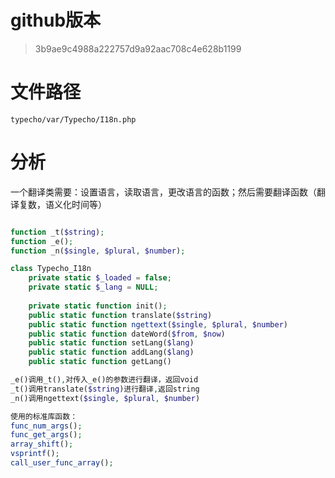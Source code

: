 # github版本

> 3b9ae9c4988a222757d9a92aac708c4e628b1199

# 文件路径

`typecho/var/Typecho/I18n.php`

# 分析

一个翻译类需要：设置语言，读取语言，更改语言的函数；然后需要翻译函数（翻译复数，语义化时间等）

```php

function _t($string);
function _e();
function _n($single, $plural, $number);

class Typecho_I18n
    private static $_loaded = false;
    private static $_lang = NULL;
    
    private static function init();
    public static function translate($string)
    public static function ngettext($single, $plural, $number)
    public static function dateWord($from, $now)
    public static function setLang($lang)
    public static function addLang($lang)
    public static function getLang()

_e()调用_t(),对传入_e()的参数进行翻译，返回void
_t()调用translate($string)进行翻译,返回string
_n()调用ngettext($single, $plural, $number)

使用的标准库函数：
func_num_args();
func_get_args();
array_shift();
vsprintf();
call_user_func_array();

```